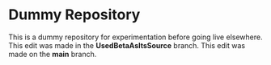 # Dummy Repository
This is a dummy repository for experimentation before going live elsewhere.
This edit was made in the **UsedBetaAsItsSource** branch.
This edit was made on the **main** branch.

